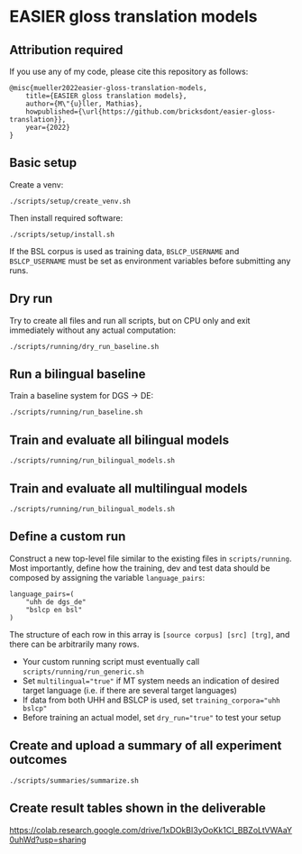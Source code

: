 # EASIER gloss translation models

## Attribution required

If you use any of my code, please cite this repository as follows:

    @misc{mueller2022easier-gloss-translation-models,
        title={EASIER gloss translation models},
        author={M\"{u}ller, Mathias},
        howpublished={\url{https://github.com/bricksdont/easier-gloss-translation}},
        year={2022}
    }

## Basic setup

Create a venv:

    ./scripts/setup/create_venv.sh

Then install required software:

    ./scripts/setup/install.sh

If the BSL corpus is used as training data, `BSLCP_USERNAME` and `BSLCP_USERNAME` must be set as environment
variables before submitting any runs.

## Dry run

Try to create all files and run all scripts, but on CPU only and exit immediately without any actual computation:

    ./scripts/running/dry_run_baseline.sh

## Run a bilingual baseline

Train a baseline system for DGS -> DE:

    ./scripts/running/run_baseline.sh

## Train and evaluate all bilingual models

    ./scripts/running/run_bilingual_models.sh

## Train and evaluate all multilingual models

    ./scripts/running/run_bilingual_models.sh

## Define a custom run

Construct a new top-level file similar to the existing files in `scripts/running`. Most importantly, define how the training, 
dev and test data should be composed by assigning the variable `language_pairs`:

    language_pairs=(
        "uhh de dgs_de"
        "bslcp en bsl"
    )

The structure of each row in this array is `[source corpus] [src] [trg]`, and there can be arbitrarily many rows.

- Your custom running script must eventually call `scripts/running/run_generic.sh`
- Set `multilingual="true"` if MT system needs an indication of desired target language (i.e. if there are several target languages)
- If data from both UHH and BSLCP is used, set `training_corpora="uhh bslcp"`
- Before training an actual model, set `dry_run="true"` to test your setup

## Create and upload a summary of all experiment outcomes

    ./scripts/summaries/summarize.sh
   
## Create result tables shown in the deliverable

https://colab.research.google.com/drive/1xDOkBI3yOoKk1CI_BBZoLtVWAaY0uhWd?usp=sharing